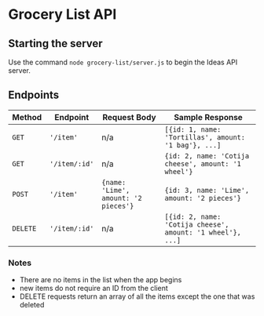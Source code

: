 # Grocery List API

## Starting the server

Use the command `node grocery-list/server.js` to begin the Ideas API server.

## Endpoints

| Method | Endpoint | Request Body | Sample Response |
--- | --- | --- | ---
`GET` | `'/item'` | n/a | `[{id: 1, name: 'Tortillas', amount: '1 bag'}, ...]`
`GET` | `'/item/:id'` | n/a | `{id: 2, name: 'Cotija cheese', amount: '1 wheel'}`
`POST` | `'/item'` | `{name: 'Lime', amount: '2 pieces'}` | `{id: 3, name: 'Lime', amount: '2 pieces'}`
`DELETE` | `'/item/:id'` | n/a | `[{id: 2, name: 'Cotija cheese', amount: '1 wheel'}, ...]`

### Notes

* There are no items in the list when the app begins
* new items do not require an ID from the client
* DELETE requests return an array of all the items except the one that was deleted
